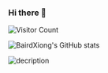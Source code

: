 ### Hi there 👋

<!--
**DianaNerualNetwork/DianaNerualNetwork** is a ✨ _special_ ✨ repository because its `README.md` (this file) appears on your GitHub profile.

Here are some ideas to get you started:

- 🔭 I’m currently working on ...
- 🌱 I’m currently learning ...
- 👯 I’m looking to collaborate on ...
- 🤔 I’m looking for help with ...
- 💬 Ask me about ...
- 📫 How to reach me: ...
- 😄 Pronouns: ...
- ⚡ Fun fact: ...
-->


![Visitor Count](https://profile-counter.glitch.me/DianaNerualNetwork/count.svg)

![BairdXiong's GitHub stats](https://github-readme-stats.vercel.app/api?username=Christmas&show_icons=true&theme=tokyonight)

![decription](https://img.shields.io/badge/tools-pycharm-green)
